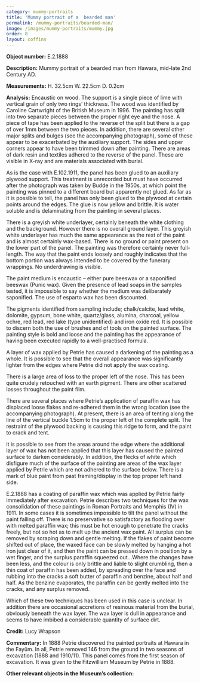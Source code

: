 ```yaml
---
category: mummy-portraits
title: 'Mummy portrait of a  bearded man'
permalink: /mummy-portraits/bearded-man/
image: /images/mummy-portraits/mummy.jpg
order: 8
layout: coffins
---
```


**Object number:** E.2.1888

**Description:** Mummy portrait of a bearded man from Hawara, mid-late 2nd Century AD.

**Measurements:** H. 32.5cm W. 22.5cm D. 0.2cm 

**Analysis:** Encaustic on wood. The support is a single piece of lime with vertical grain of only two rings’ thickness. The wood was identified by Caroline Cartwright of the British Museum in 1996. The painting has split into two separate pieces between the proper right eye and the nose. A piece of tape has been applied to the reverse of the split but there is a gap of over 1mm between the two pieces. In addition, there are several other major splits and bulges (see the accompanying photograph), some of these appear to be exacerbated by the auxiliary support. The sides and upper corners appear to have been trimmed down after painting. There are areas of dark resin and textiles adhered to the reverse of the panel. These are visible in X-ray and are materials associated with burial.

As is the case with E.102.1911, the panel has been glued to an auxiliary plywood support. This treatment is unrecorded but must have occurred after the photograph was taken by Budde in the 1950s, at which point the painting was pinned to a different board but apparently not glued. As far as it is possible to tell, the panel has only been glued to the plywood at certain points around the edges. The glue is now yellow and brittle. It is water soluble and is delaminating from the painting in several places. 

There is a greyish white underlayer, certainly beneath the white clothing and the background. However there is no overall ground layer. This greyish white underlayer has much the same appearance as the rest of the paint and is almost certainly wax-based. There is no ground or paint present on the lower part of the panel. The painting was therefore certainly never full-length. The way that the paint ends loosely and roughly indicates that the bottom portion was always intended to be covered by the funerary wrappings. No underdrawing is visible.

The paint medium is encaustic – either pure beeswax or a saponified beeswax (Punic wax). Given the presence of lead soaps in the samples tested, it is impossible to say whether the medium was deliberately saponified. The use of esparto wax has been discounted.

The pigments identified from sampling include; chalk/calcite, lead white, dolomite, gypsum, bone white, quartz/glass, alumina, charcoal, yellow ochre, red lead, red lake (type unidentified) and iron oxide red. It is possible to discern both the use of brushes and of tools on the painted surface. The painting style is bold and loose and the painting has the appearance of having been executed rapidly to a well-practised formula.

A layer of wax applied by Petrie has caused a darkening of the painting as a whole. It is possible to see that the overall appearance was significantly lighter from the edges where Petrie did not apply the wax coating. 

There is a large area of loss to the proper left of the nose. This has been quite crudely retouched with an earth pigment. There are other scattered losses throughout the paint film.

There are several places where Petrie’s application of paraffin wax has displaced loose flakes and re-adhered them in the wrong location (see the accompanying photograph). At present, there is an area of tenting along the line of the vertical buckle 1.5cm to the proper left of the complete split. The restraint of the plywood backing is causing this ridge to form, and the paint to crack and tent.

it is possible to see from the areas around the edge where the additional layer of wax has not been applied that this layer has caused the painted surface to darken considerably. In addition, the flecks of white which disfigure much of the surface of the painting are areas of the wax layer applied by Petrie which are not adhered to the surface below. There is a mark of blue paint from past framing/display in the top proper left hand side.

E.2.1888 has a coating of paraffin wax which was applied by Petrie fairly immediately after excavation. Petrie describes two techniques for the wax consolidation of these paintings in Roman Portraits and Memphis (IV) in 1911. In some cases it is sometimes impossible to tilt the panel without the paint falling off. There is no preservative so satisfactory as flooding over with melted paraffin wax; this must be hot enough to penetrate the cracks freely, but not so hot as to melt up the ancient wax paint. All surplus can be removed by scraping down and gentle melting. If the flakes of paint become shifted out of place, the waxed face can be slowly melted by hanging a hot iron just clear of it, and then the paint can be pressed down in position by a wet finger, and the surplus paraffin squeezed out…Where the changes have been less, and the colour is only brittle and liable to slight crumbling, then a thin coat of paraffin has been added, by spreading over the face and rubbing into the cracks a soft butter of paraffin and benzine, about half and half. As the benzine evaporates, the paraffin can be gently melted into the cracks, and any surplus removed. 

Which of these two techniques has been used in this case is unclear. In addition there are occasional accretions of resinous material from the burial, obviously beneath the wax layer. The wax layer is dull in appearance and seems to have imbibed a considerable quantity of surface dirt. 

**Credit:** Lucy Wrapson

**Commentary:** In 1888 Petrie discovered the painted portraits at Hawara in the Fayûm. In all, Petrie removed 146 from the ground in two seasons of excavation (1888 and 1910/11). This panel comes from the first season of excavation. It was given to the Fitzwilliam Museum by Petrie in 1888.

**Other relevant objects in the Museum’s collection:** 
